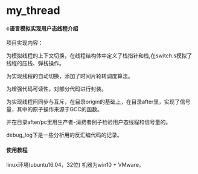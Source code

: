 # my_thread

#### c语言模拟实现用户态线程介绍

项目实现内容：

为模拟线程的上下文切换，在线程结构体中定义了栈指针和栈,在switch.s模拟了线程的压栈、弹栈操作。

为实现线程的自动切换，添加了时间片轮转调度算法。

为增强代码可读性，对部分代码进行封装。

为实现线程间同步与互斥，在目录origin的基础上，在目录after里，实现了信号量，其中的原子操作来源于GCC的函数。

并在目录after/pc里用生产者-消费者例子检验用户态线程和信号量的。

debug_log下是一些分析用的反汇编代码的记录。


#### 使用教程

linux环境(ubuntu16.04，32位)
机器为win10 + VMware。

